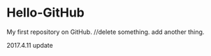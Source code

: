 # Hello-GitHub
My first repository on GitHub.
//delete something.
add another thing.

2017.4.11 update